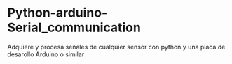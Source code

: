 # Python-arduino-Serial_communication
Adquiere y procesa señales de cualquier sensor con python y una placa de desarollo Arduino o similar

